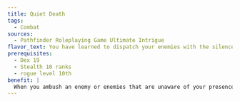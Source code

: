 ```yaml
---
title: Quiet Death
tags:
  - Combat
sources:
  - Pathfinder Roleplaying Game Ultimate Intrigue
flavor_text: You have learned to dispatch your enemies with the silence and grace of an accomplished assassin.
prerequisites:
  - Dex 19
  - Stealth 10 ranks
  - rogue level 10th
benefit: |
  When you ambush an enemy or enemies that are unaware of your presence, you can roll a Stealth check with a --5 penalty. The result indicates the Perception DC to hear your attacks (rather than the normal DC of --10 to hear pitched combat) until an opponent's first action, when the DC returns to --10. Other enemies present can still see the attack; Quiet Death only prevents the sounds of battle from alerting further enemies.
---
```


